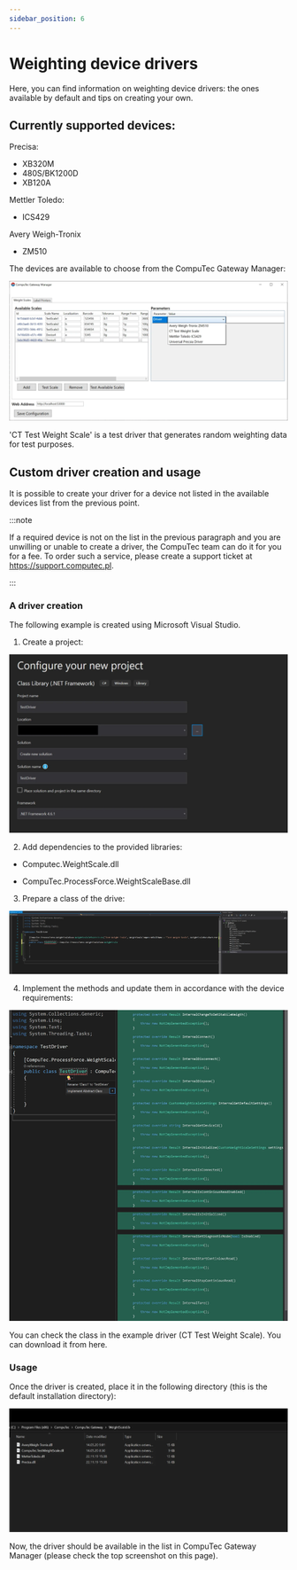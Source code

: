 ```yaml
---
sidebar_position: 6
---
```


# Weighting device drivers

Here, you can find information on weighting device drivers: the ones available by default and tips on creating your own.

## Currently supported devices:

Precisa:

- XB320M
- 480S/BK1200D
- XB120A

Mettler Toledo:

- ICS429

Avery Weigh-Tronix

- ZM510

The devices are available to choose from the CompuTec Gateway Manager:

![Gateway devices](./media/weighting-device-drivers/gateway-devices.webp)

'CT Test Weight Scale' is a test driver that generates random weighting data for test purposes.

## Custom driver creation and usage

It is possible to create your driver for a device not listed in the available devices list from the previous point.

:::note

If a required device is not on the list in the previous paragraph and you are unwilling or unable to create a driver, the CompuTec team can do it for you for a fee. To order such a service, please create a support ticket at https://support.computec.pl.

:::

### A driver creation

The following example is created using Microsoft Visual Studio.

1. Create a project:

![Driver](./media/weighting-device-drivers/new-driver-project.webp)

2. Add dependencies to the provided libraries:

- Computec.WeightScale.dll<!-- TODO: Link -->

- CompuTec.ProcessForce.WeightScaleBase.dll<!-- TODO: Link -->

3. Prepare a class of the drive:

![Class preparation](./media/weighting-device-drivers/class-preparation.webp)

4. Implement the methods and update them in accordance with the device requirements:

![Method implementation](./media/weighting-device-drivers/method-implementation.webp)

You can check the class in the example driver (CT Test Weight Scale). You can download it from here<!-- TODO: Link -->.

### Usage

Once the driver is created, place it in the following directory (this is the default installation directory):

![Driver directory](./media/weighting-device-drivers/driver-directory.webp)

Now, the driver should be available in the list in CompuTec Gateway Manager (please check the top screenshot on this page).
